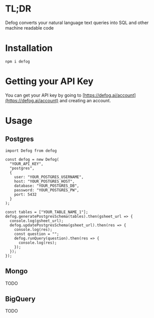 # TL;DR
Defog converts your natural language text queries into SQL and other machine readable code

# Installation
`npm i defog`

# Getting your API Key
You can get your API key by going to [https://defog.ai/account](https://defog.ai/account) and creating an account.

# Usage

## Postgres
```
import Defog from defog

const defog = new Defog(
  "YOUR_API_KEY",
  "postgres", 
  {
    user: "YOUR_POSTGRES_USERNAME",
    host: "YOUR_POSTGRES_HOST",
    database: "YOUR_POSTGRES_DB",
    password: "YOUR_POSTGRES_PW",
    port: 5432
  }
);

const tables = ["YOUR_TABLE_NAME_1"];
defog.generatePostgresSchema(tables).then(gsheet_url => {
  console.log(gsheet_url);
  defog.updatePostgresSchema(gsheet_url).then(res => {
    console.log(res);
    const question = "";
    defog.runQuery(question).then(res => {
      console.log(res);
    });
  });
});
```

## Mongo
TODO

## BigQuery
TODO